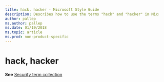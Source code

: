 ```yaml
---
title: hack, hacker - Microsoft Style Guide
description: Describes how to use the terms "hack" and "hacker" in Microsoft content.
author: pallep
ms.author: pallep
ms.date: 01/19/2018
ms.topic: article
ms.prod: non-product-specific
---
```


# hack, hacker

**See** [Security term collection](~/a-z-word-list-term-collections/term-collections/security-terms.md)
